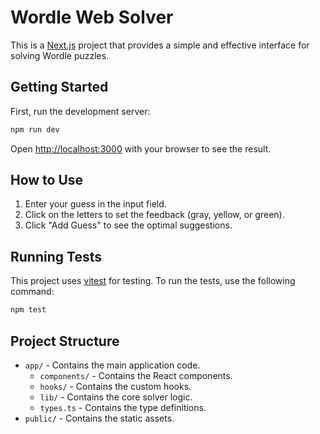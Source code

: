 # Wordle Web Solver

This is a [Next.js](https://nextjs.org) project that provides a simple and effective interface for solving Wordle puzzles.

## Getting Started

First, run the development server:

```bash
npm run dev
```

Open [http://localhost:3000](http://localhost:3000) with your browser to see the result.

## How to Use

1.  Enter your guess in the input field.
2.  Click on the letters to set the feedback (gray, yellow, or green).
3.  Click "Add Guess" to see the optimal suggestions.

## Running Tests

This project uses [vitest](https://vitest.dev/) for testing. To run the tests, use the following command:

```bash
npm test
```

## Project Structure

-   `app/` - Contains the main application code.
    -   `components/` - Contains the React components.
    -   `hooks/` - Contains the custom hooks.
    -   `lib/` - Contains the core solver logic.
    -   `types.ts` - Contains the type definitions.
-   `public/` - Contains the static assets.